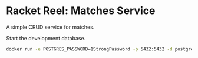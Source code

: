 # Racket Reel: Matches Service

A simple CRUD service for matches.

Start the development database.

```bash
docker run -e POSTGRES_PASSWORD=1StrongPassword -p 5432:5432 -d postgres
```
